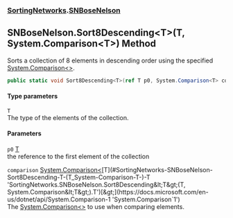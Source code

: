 ### [SortingNetworks](./SortingNetworks.md 'SortingNetworks').[SNBoseNelson](./SortingNetworks-SNBoseNelson.md 'SortingNetworks.SNBoseNelson')
## SNBoseNelson.Sort8Descending&lt;T&gt;(T, System.Comparison&lt;T&gt;) Method
Sorts a collection of 8 elements in descending order using the specified [System.Comparison&lt;&gt;](https://docs.microsoft.com/en-us/dotnet/api/System.Comparison-1 'System.Comparison`1').  
```csharp
public static void Sort8Descending<T>(ref T p0, System.Comparison<T> comparison);
```
#### Type parameters
<a name='SortingNetworks-SNBoseNelson-Sort8Descending-T-(T_System-Comparison-T-)-T'></a>
`T`  
The type of the elements of the collection.  
  
#### Parameters
<a name='SortingNetworks-SNBoseNelson-Sort8Descending-T-(T_System-Comparison-T-)-p0'></a>
`p0` [T](#SortingNetworks-SNBoseNelson-Sort8Descending-T-(T_System-Comparison-T-)-T 'SortingNetworks.SNBoseNelson.Sort8Descending&lt;T&gt;(T, System.Comparison&lt;T&gt;).T')  
the reference to the first element of the collection  
  
<a name='SortingNetworks-SNBoseNelson-Sort8Descending-T-(T_System-Comparison-T-)-comparison'></a>
`comparison` [System.Comparison&lt;](https://docs.microsoft.com/en-us/dotnet/api/System.Comparison-1 'System.Comparison`1')[T](#SortingNetworks-SNBoseNelson-Sort8Descending-T-(T_System-Comparison-T-)-T 'SortingNetworks.SNBoseNelson.Sort8Descending&lt;T&gt;(T, System.Comparison&lt;T&gt;).T')[&gt;](https://docs.microsoft.com/en-us/dotnet/api/System.Comparison-1 'System.Comparison`1')  
The [System.Comparison&lt;&gt;](https://docs.microsoft.com/en-us/dotnet/api/System.Comparison-1 'System.Comparison`1') to use when comparing elements.  
  
